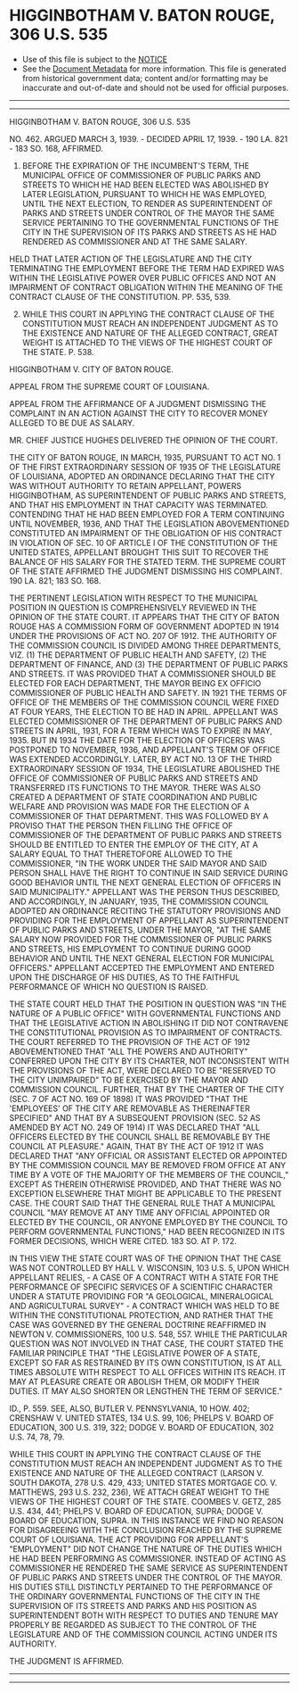 ---
---

# HIGGINBOTHAM V. BATON ROUGE, 306 U.S. 535

* Use of this file is subject to the [NOTICE](https://github.com/publicdocs/notice/blob/master/NOTICE)
* See the [Document Metadata](../../../) for more information.
  This file is generated from historical government data; content and/or formatting may be inaccurate and out-of-date and should not be used for official purposes.

----------
----------

HIGGINBOTHAM V. BATON ROUGE, 306 U.S. 535

NO. 462.  ARGUED MARCH 3, 1939.  - DECIDED APRIL 17, 1939.  - 190 LA. 821 - 183 SO. 168, AFFIRMED.

1.  BEFORE THE EXPIRATION OF THE INCUMBENT'S TERM, THE MUNICIPAL OFFICE OF COMMISSIONER OF PUBLIC PARKS AND STREETS TO WHICH HE HAD BEEN ELECTED WAS ABOLISHED BY LATER LEGISLATION, PURSUANT TO WHICH HE WAS EMPLOYED, UNTIL THE NEXT ELECTION, TO RENDER AS SUPERINTENDENT OF PARKS AND STREETS UNDER CONTROL OF THE MAYOR THE SAME SERVICE PERTAINING TO THE GOVERNMENTAL FUNCTIONS OF THE CITY IN THE SUPERVISION OF ITS PARKS AND STREETS AS HE HAD RENDERED AS COMMISSIONER AND AT THE SAME SALARY.

HELD THAT LATER ACTION OF THE LEGISLATURE AND THE CITY TERMINATING THE EMPLOYMENT BEFORE THE TERM HAD EXPIRED WAS WITHIN THE LEGISLATIVE POWER OVER PUBLIC OFFICES AND NOT AN IMPAIRMENT OF CONTRACT OBLIGATION WITHIN THE MEANING OF THE CONTRACT CLAUSE OF THE CONSTITUTION.  PP. 535, 539.

2.  WHILE THIS COURT IN APPLYING THE CONTRACT CLAUSE OF THE CONSTITUTION MUST REACH AN INDEPENDENT JUDGMENT AS TO THE EXISTENCE AND NATURE OF THE ALLEGED CONTRACT, GREAT WEIGHT IS ATTACHED TO THE VIEWS OF THE HIGHEST COURT OF THE STATE.  P. 538.

HIGGINBOTHAM V. CITY OF BATON ROUGE.

APPEAL FROM THE SUPREME COURT OF LOUISIANA.

APPEAL FROM THE AFFIRMANCE OF A JUDGMENT DISMISSING THE COMPLAINT IN AN ACTION AGAINST THE CITY TO RECOVER MONEY ALLEGED TO BE DUE AS SALARY.

MR. CHIEF JUSTICE HUGHES DELIVERED THE OPINION OF THE COURT.

THE CITY OF BATON ROUGE, IN MARCH, 1935, PURSUANT TO ACT NO. 1 OF THE FIRST EXTRAORDINARY SESSION OF 1935 OF THE LEGISLATURE OF LOUISIANA, ADOPTED AN ORDINANCE DECLARING THAT THE CITY WAS WITHOUT AUTHORITY TO RETAIN APPELLANT, POWERS HIGGINBOTHAM, AS SUPERINTENDENT OF PUBLIC PARKS AND STREETS, AND THAT HIS EMPLOYMENT IN THAT CAPACITY WAS TERMINATED.  CONTENDING THAT HE HAD BEEN EMPLOYED FOR A TERM CONTINUING UNTIL NOVEMBER, 1936, AND THAT THE LEGISLATION ABOVEMENTIONED CONSTITUTED AN IMPAIRMENT OF THE OBLIGATION OF HIS CONTRACT IN VIOLATION OF SEC. 10 OF ARTICLE I OF THE CONSTITUTION OF THE UNITED STATES, APPELLANT BROUGHT THIS SUIT TO RECOVER THE BALANCE OF HIS SALARY FOR THE STATED TERM.  THE SUPREME COURT OF THE STATE AFFIRMED THE JUDGMENT DISMISSING HIS COMPLAINT.  190 LA. 821; 183 SO. 168.

THE PERTINENT LEGISLATION WITH RESPECT TO THE MUNICIPAL POSITION IN QUESTION IS COMPREHENSIVELY REVIEWED IN THE OPINION OF THE STATE COURT.  IT APPEARS THAT THE CITY OF BATON ROUGE HAS A COMMISSION FORM OF GOVERNMENT ADOPTED IN 1914 UNDER THE PROVISIONS OF ACT NO. 207 OF 1912.  THE AUTHORITY OF THE COMMISSION COUNCIL IS DIVIDED AMONG THREE DEPARTMENTS, VIZ. (1) THE DEPARTMENT OF PUBLIC HEALTH AND SAFETY, (2) THE DEPARTMENT OF FINANCE, AND (3) THE DEPARTMENT OF PUBLIC PARKS AND STREETS.  IT WAS PROVIDED THAT A COMMISSIONER SHOULD BE ELECTED FOR EACH DEPARTMENT, THE MAYOR BEING EX OFFICIO COMMISSIONER OF PUBLIC HEALTH AND SAFETY.  IN 1921 THE TERMS OF OFFICE OF THE MEMBERS OF THE COMMISSION COUNCIL WERE FIXED AT FOUR YEARS, THE ELECTION TO BE HAD IN APRIL.  APPELLANT WAS ELECTED COMMISSIONER OF THE DEPARTMENT OF PUBLIC PARKS AND STREETS IN APRIL, 1931, FOR A TERM WHICH WAS TO EXPIRE IN MAY, 1935.  BUT IN 1934 THE DATE FOR THE ELECTION OF OFFICERS WAS POSTPONED TO NOVEMBER, 1936, AND APPELLANT'S TERM OF OFFICE WAS EXTENDED ACCORDINGLY.  LATER, BY ACT NO. 13 OF THE THIRD EXTRAORDINARY SESSION OF 1934, THE LEGISLATURE ABOLISHED THE OFFICE OF COMMISSIONER OF PUBLIC PARKS AND STREETS AND TRANSFERRED ITS FUNCTIONS TO THE MAYOR.  THERE WAS ALSO CREATED A DEPARTMENT OF STATE COORDINATION AND PUBLIC WELFARE AND PROVISION WAS MADE FOR THE ELECTION OF A COMMISSIONER OF THAT DEPARTMENT.  THIS WAS FOLLOWED BY A PROVISO THAT THE PERSON THEN FILLING THE OFFICE OF COMMISSIONER OF THE DEPARTMENT OF PUBLIC PARKS AND STREETS SHOULD BE ENTITLED TO ENTER THE EMPLOY OF THE CITY, AT A SALARY EQUAL TO THAT THERETOFORE ALLOWED TO THE COMMISSIONER, "IN THE WORK UNDER THE SAID MAYOR AND SAID PERSON SHALL HAVE THE RIGHT TO CONTINUE IN SAID SERVICE DURING GOOD BEHAVIOR UNTIL THE NEXT GENERAL ELECTION OF OFFICERS IN SAID MUNICIPALITY."  APPELLANT WAS THE PERSON THUS DESCRIBED, AND ACCORDINGLY, IN JANUARY, 1935, THE COMMISSION COUNCIL ADOPTED AN ORDINANCE RECITING THE STATUTORY PROVISIONS AND PROVIDING FOR THE EMPLOYMENT OF APPELLANT AS SUPERINTENDENT OF PUBLIC PARKS AND STREETS, UNDER THE MAYOR, "AT THE SAME SALARY NOW PROVIDED FOR THE COMMISSIONER OF PUBLIC PARKS AND STREETS, HIS EMPLOYMENT TO CONTINUE DURING GOOD BEHAVIOR AND UNTIL THE NEXT GENERAL ELECTION FOR MUNICIPAL OFFICERS."  APPELLANT ACCEPTED THE EMPLOYMENT AND ENTERED UPON THE DISCHARGE OF HIS DUTIES, AS TO THE FAITHFUL PERFORMANCE OF WHICH NO QUESTION IS RAISED.

THE STATE COURT HELD THAT THE POSITION IN QUESTION WAS "IN THE NATURE OF A PUBLIC OFFICE" WITH GOVERNMENTAL FUNCTIONS AND THAT THE LEGISLATIVE ACTION IN ABOLISHING IT DID NOT CONTRAVENE THE CONSTITUTIONAL PROVISION AS TO IMPAIRMENT OF CONTRACTS.  THE COURT REFERRED TO THE PROVISION OF THE ACT OF 1912 ABOVEMENTIONED THAT "ALL THE POWERS AND AUTHORITY" CONFERRED UPON THE CITY BY ITS CHARTER, NOT INCONSISTENT WITH THE PROVISIONS OF THE ACT, WERE DECLARED TO BE "RESERVED TO THE CITY UNIMPAIRED" TO BE EXERCISED BY THE MAYOR AND COMMISSION COUNCIL.  FURTHER, THAT BY THE CHARTER OF THE CITY (SEC. 7 OF ACT NO. 169 OF 1898) IT WAS PROVIDED "THAT THE 'EMPLOYEES' OF THE CITY ARE REMOVABLE AS THEREINAFTER SPECIFIED" AND THAT BY A SUBSEQUENT PROVISION (SEC. 52 AS AMENDED BY ACT NO. 249 OF 1914) IT WAS DECLARED THAT "ALL OFFICERS ELECTED BY THE COUNCIL SHALL BE REMOVABLE BY THE COUNCIL AT PLEASURE."  AGAIN, THAT BY THE ACT OF 1912 IT WAS DECLARED THAT "ANY OFFICIAL OR ASSISTANT ELECTED OR APPOINTED BY THE COMMISSION COUNCIL MAY BE REMOVED FROM OFFICE AT ANY TIME BY A VOTE OF THE MAJORITY OF THE MEMBERS OF THE COUNCIL," EXCEPT AS THEREIN OTHERWISE PROVIDED, AND THAT THERE WAS NO EXCEPTION ELSEWHERE THAT MIGHT BE APPLICABLE TO THE PRESENT CASE.  THE COURT SAID THAT THE GENERAL RULE THAT A MUNICIPAL COUNCIL "MAY REMOVE AT ANY TIME ANY OFFICIAL APPOINTED OR ELECTED BY THE COUNCIL, OR ANYONE EMPLOYED BY THE COUNCIL TO PERFORM GOVERNMENTAL FUNCTIONS," HAD BEEN RECOGNIZED IN ITS FORMER DECISIONS, WHICH WERE CITED.  183 SO. AT P. 172.

IN THIS VIEW THE STATE COURT WAS OF THE OPINION THAT THE CASE WAS NOT CONTROLLED BY HALL V. WISCONSIN, 103 U.S. 5, UPON WHICH APPELLANT RELIES, - A CASE OF A CONTRACT WITH A STATE FOR THE PERFORMANCE OF SPECIFIC SERVICES OF A SCIENTIFIC CHARACTER UNDER A STATUTE PROVIDING FOR "A GEOLOGICAL, MINERALOGICAL AND AGRICULTURAL SURVEY" - A CONTRACT WHICH WAS HELD TO BE WITHIN THE CONSTITUTIONAL PROTECTION, AND RATHER THAT THE CASE WAS GOVERNED BY THE GENERAL DOCTRINE REAFFIRMED IN NEWTON V. COMMISSIONERS, 100 U.S. 548, 557.  WHILE THE PARTICULAR QUESTION WAS NOT INVOLVED IN THAT CASE, THE COURT STATED THE FAMILIAR PRINCIPLE THAT "THE LEGISLATIVE POWER OF A STATE, EXCEPT SO FAR AS RESTRAINED BY ITS OWN CONSTITUTION, IS AT ALL TIMES ABSOLUTE WITH RESPECT TO ALL OFFICES WITHIN ITS REACH.  IT MAY AT PLEASURE CREATE OR ABOLISH THEM, OR MODIFY THEIR DUTIES.  IT MAY ALSO SHORTEN OR LENGTHEN THE TERM OF SERVICE."

ID., P. 559.  SEE, ALSO, BUTLER V. PENNSYLVANIA, 10 HOW.  402; CRENSHAW V. UNITED STATES, 134 U.S. 99, 106; PHELPS V. BOARD OF EDUCATION, 300 U.S. 319, 322; DODGE V. BOARD OF EDUCATION, 302 U.S. 74, 78, 79.

WHILE THIS COURT IN APPLYING THE CONTRACT CLAUSE OF THE CONSTITUTION MUST REACH AN INDEPENDENT JUDGMENT AS TO THE EXISTENCE AND NATURE OF THE ALLEGED CONTRACT (LARSON V. SOUTH DAKOTA, 278 U.S. 429, 433; UNITED STATES MORTGAGE CO. V. MATTHEWS, 293 U.S. 232, 236), WE ATTACH GREAT WEIGHT TO THE VIEWS OF THE HIGHEST COURT OF THE STATE.  COOMBES V. GETZ, 285 U.S. 434, 441; PHELPS V. BOARD OF EDUCATION, SUPRA; DODGE V. BOARD OF EDUCATION, SUPRA.  IN THIS INSTANCE WE FIND NO REASON FOR DISAGREEING WITH THE CONCLUSION REACHED BY THE SUPREME COURT OF LOUISIANA.  THE ACT PROVIDING FOR APPELLANT'S "EMPLOYMENT" DID NOT CHANGE THE NATURE OF THE DUTIES WHICH HE HAD BEEN PERFORMING AS COMMISSIONER.  INSTEAD OF ACTING AS COMMISSIONER HE RENDERED THE SAME SERVICE AS SUPERINTENDENT OF PUBLIC PARKS AND STREETS UNDER THE CONTROL OF THE MAYOR.  HIS DUTIES STILL DISTINCTLY PERTAINED TO THE PERFORMANCE OF THE ORDINARY GOVERNMENTAL FUNCTIONS OF THE CITY IN THE SUPERVISION OF ITS STREETS AND PARKS AND HIS POSITION AS SUPERINTENDENT BOTH WITH RESPECT TO DUTIES AND TENURE MAY PROPERLY BE REGARDED AS SUBJECT TO THE CONTROL OF THE LEGISLATURE AND OF THE COMMISSION COUNCIL ACTING UNDER ITS AUTHORITY.

THE JUDGMENT IS AFFIRMED.


----------
----------

